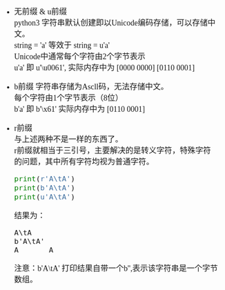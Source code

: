 <font size=4 face='楷体'>

- 无前缀 & u前缀  
  python3 字符串默认创建即以Unicode编码存储，可以存储中文。  
  string = 'a'  等效于  string = u'a'  
  Unicode中通常每个字符由2个字节表示  
  u'a' 即 u'\u0061', 实际内存中为 [0000 0000] [0110 0001]

- b前缀
  字符串存储为Ascll码，无法存储中文。  
  每个字符由1个字节表示（8位）  
  b'a' 即 b'\x61'  实际内存中为 [0110 0001]   

- r前缀  
  与上述两种不是一样的东西了。  
  r前缀就相当于三引号，主要解决的是转义字符，特殊字符的问题，其中所有字符均视为普通字符。  

    ```python
    print(r'A\tA')
    print(b'A\tA')
    print(u'A\tA')
    ```
  结果为：
    ```
    A\tA
    b'A\tA'
    A       A
    ```
  注意：b'A\tA'  打印结果自带一个b'',表示该字符串是一个字节数组。